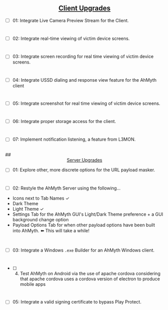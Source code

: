 ## <div align="center"><ins>Client Upgrades</ins></div>
- [ ] 01: Integrate Live Camera Preview Stream for the Client. 
#
- [ ] 02: Integrate real-time viewing of victim device screens.
#
- [ ] 03: Integrate screen recording for real time viewing of victim device screens.
#
- [ ] 04: Integrate USSD dialing and response view feature for the 
AhMyth client
#
- [ ] 05: Integrate screenshot for real time viewing of victim device screens.
#
- [ ] 06: Integrate proper storage access for the client.
#
- [ ] 07: Implement notification listening, a feature from L3MON.
<br>
## <div align="center"><ins>Server Upgrades</ins></div>

- [ ] 01: Explore other, more discrete options for the 
URL payload masker.
#
- [ ] 02: Restyle the AhMyth Server using the following...
- Icons next to Tab Names ✓
- Dark Theme 
- Light Theme ✓
- Settings Tab for the AhMyth GUI's Light/Dark Theme preference + a GUI background change option
- Payload Options Tab for when other payload options have been built into AhMyth. ⬅️ This will take a while!
#
- [ ] 03: Integrate a Windows `.exe` Builder for an AhMyth Windows client.
#
- [ ] 04. Test AhMyth on Android via the use of apache cordova considering that apache cordova uses a cordova version of electron to produce mobile apps
#
- [ ] 05: Integrate a valid signing certificate to bypass Play Protect. 

